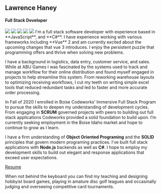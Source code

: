 
## Lawrence Haney
#### Full Stack Developer
<img src="https://img.icons8.com/ios-filled/50/000000/javascript-logo.png"/>
<img src="https://img.icons8.com/color/48/000000/c-sharp-logo.png"/>
<img src="https://img.icons8.com/color/48/000000/vue-js.png"/>
<img src="https://img.icons8.com/color/48/000000/nodejs.png"/>
<img src="https://img.icons8.com/ios-filled/50/000000/mysql-logo.png"/>
I'm a full stack software developer with experience based in **JavaScript**, and **C#**. I have experience working with various frameworks including **Vue** 2 and am currently excited about the upcoming changes that vue 3 introduces. I enjoy the persistent puzzle that programming offers and thrive when solving new problems.

 
I have a background in logistics, data entry, customer service, and sales. While at ABU Games I was fascinated by the systems used to track and manage workflow for their online distribution and found myself engaged in projects to help streamline this system. From reworking warehouse layouts to optimizing receiving workflows, I cut my teeth on writing simple excel tools that reduced redundant tasks and led to faster and more accurate order processing.

  
In Fall of 2020 I enrolled in Boise Codeworks’ Immersive Full Stack Program to pursue the skills to deepen my understanding of development cycles. From engaging in **SCRUM** governed projects with peers to building out full stack applications Codeworks provided a solid foundation to build upon. I’m currently seeking employment in the Boise Idaho market and hope to continue to grow as I learn.

  
I have a firm understanding of **Object Oriented Programing** and the **SOLID** principles that govern modern programing practices. I’ve built full stack applications with **Node.js** backends as well as **C#**. I hope to employ my development skills to build out elegant and response applications that exceed user expectations.

[Resume](https://drive.google.com/file/d/1sdglSA8AB21JW-hf2KeryGEIgeBhDuUR/view?usp=sharing)

When not behind the keyboard you can find my teaching and designing hobbyist board games, playing in amature disc golf leagues and occasinally judging and overseeing competitive card tournaments.